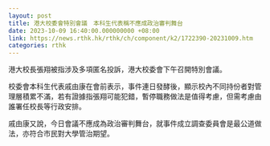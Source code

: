 ```yaml
---
layout: post
title: 港大校委會特別會議　本科生代表稱不應成政治審判舞台
date: 2023-10-09 16:40:00.000000000 +08:00
link: https://news.rthk.hk/rthk/ch/component/k2/1722390-20231009.htm
categories: rthk
---
```


港大校長張翔被指涉及多項匿名投訴，港大校委會下午召開特別會議。

校委會本科生代表戚由康在會前表示，事件連日發酵後，顯示校內不同持份者對管理層積累不滿，若有證據指張翔可能犯錯，暫停職務做法是值得考慮，但需考慮由誰署任校長等行政安排。

戚由康又說，今日會議不應成為政治審判舞台，就事件成立調查委員會是最公道做法，亦符合市民對大學管治期望。
